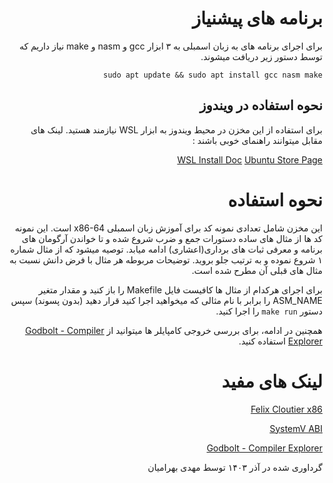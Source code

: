 <div dir="rtl"> 
<h1> برنامه های پیشنیاز </h1>
برای اجرای برنامه های به زبان اسمبلی به ۳ ابزار 
    gcc و nasm و make
    نیاز داریم که توسط دستور زیر دریافت میشوند.
    
    sudo apt update && sudo apt install gcc nasm make
       
<h2> نحوه استفاده در ویندوز </h2>
    برای استفاده از این مخزن در محیط ویندوز به ابزار
    WSL 
    نیازمند هستید. 
    لینک های مقابل میتوانند راهنمای خوبی باشند : 

[WSL Install Doc](https://learn.microsoft.com/en-us/windows/wsl/install)
[Ubuntu Store Page](https://apps.microsoft.com/detail/9pdxgncfsczv?hl=en-us&gl=US)

<!-- <h2> نحوه استفاده در مک </h2> -->
<!--     برای استفاده از این مخزن در محیط مک به ابزار -->

<h1> نحوه استفاده </h1>

این مخزن شامل تعدادی نمونه کد
برای آموزش زبان اسمبلی 
x86-64
است.
این نمونه کد ها از مثال های ساده دستورات جمع و ضرب شروع شده
و تا خواندن آرگومان های برنامه و معرفی ثبات های برداری(اعشاری)
ادامه میابد.
توصیه میشود که از مثال شماره ۱
شروع نموده و به ترتیب جلو بروید.
توضیحات مربوطه هر مثال با فرض دانش 
نسبت به مثال های قبلی آن مطرح شده است.
    
برای اجرای هرکدام از مثال ها کافیست فایل
    Makefile 
    را باز کنید و 
    مقدار متغیر 
    ASM_NAME
    را برابر با نام مثالی که میخواهید اجرا کنید قرار دهید
    (بدون پسوند)
    سپس دستور
    `make run`
    را اجرا کنید.

همچنین در ادامه، برای بررسی خروجی کامپایلر ها میتوانید از 
[Godbolt - Compiler Explorer](https://godbolt.org/)
    استفاده  کنید.

<h1> لینک های مفید </h1>

[Felix Cloutier x86](https://www.felixcloutier.com/x86/)

[SystemV ABI](https://wiki.osdev.org/System_V_ABI#x86-64)

[Godbolt - Compiler Explorer](https://godbolt.org/)

گرداوری شده در آذر ۱۴۰۳ توسط مهدی بهرامیان
</div>


